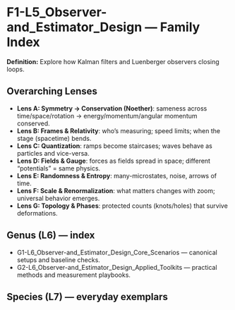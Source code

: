 # F1-L5_Observer-and_Estimator_Design — Family Index
**Definition:** Explore how Kalman filters and Luenberger observers closing loops.

## Overarching Lenses

- **Lens A: Symmetry -> Conservation (Noether)**: sameness across time/space/rotation → energy/momentum/angular momentum conserved.
- **Lens B: Frames & Relativity**: who’s measuring; speed limits; when the stage (spacetime) bends.
- **Lens C: Quantization**: ramps become staircases; waves behave as particles and vice-versa.
- **Lens D: Fields & Gauge**: forces as fields spread in space; different “potentials” = same physics.
- **Lens E: Randomness & Entropy**: many-microstates, noise, arrows of time.
- **Lens F: Scale & Renormalization**: what matters changes with zoom; universal behavior emerges.
- **Lens G: Topology & Phases**: protected counts (knots/holes) that survive deformations.

## Genus (L6) — index
- G1-L6_Observer-and_Estimator_Design_Core_Scenarios — canonical setups and baseline checks.
- G2-L6_Observer-and_Estimator_Design_Applied_Toolkits — practical methods and measurement playbooks.

## Species (L7) — everyday exemplars
